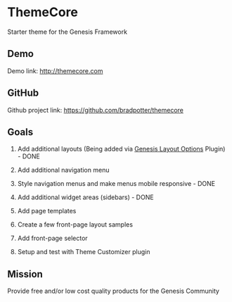 # ThemeCore

Starter theme for the Genesis Framework

## Demo

Demo link: http://themecore.com

## GitHub

Github project link: https://github.com/bradpotter/themecore

## Goals

1. Add additional layouts (Being added via [Genesis Layout Options](https://github.com/bradpotter/genesis-layout-options) Plugin) - DONE

2. Add additional navigation menu

3. Style navigation menus and make menus mobile responsive - DONE

4. Add additional widget areas (sidebars) - DONE

5. Add page templates

6. Create a few front-page layout samples

7. Add front-page selector

8. Setup and test with Theme Customizer plugin

## Mission

Provide free and/or low cost quality products for the Genesis Community

